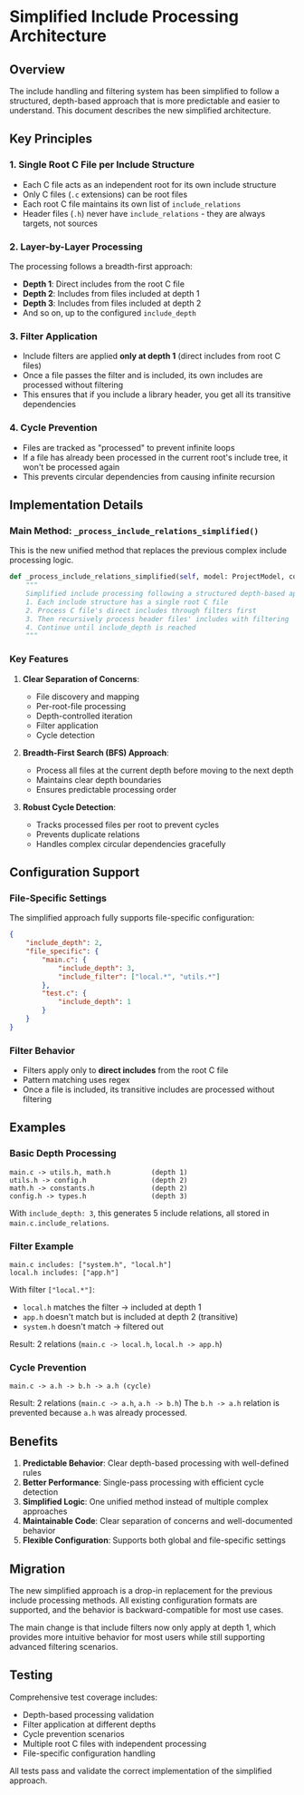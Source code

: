 # Simplified Include Processing Architecture

## Overview

The include handling and filtering system has been simplified to follow a structured, depth-based approach that is more predictable and easier to understand. This document describes the new simplified architecture.

## Key Principles

### 1. Single Root C File per Include Structure
- Each C file acts as an independent root for its own include structure
- Only C files (`.c` extensions) can be root files
- Each root C file maintains its own list of `include_relations`
- Header files (`.h`) never have `include_relations` - they are always targets, not sources

### 2. Layer-by-Layer Processing
The processing follows a breadth-first approach:
- **Depth 1**: Direct includes from the root C file
- **Depth 2**: Includes from files included at depth 1
- **Depth 3**: Includes from files included at depth 2
- And so on, up to the configured `include_depth`

### 3. Filter Application
- Include filters are applied **only at depth 1** (direct includes from root C files)
- Once a file passes the filter and is included, its own includes are processed without filtering
- This ensures that if you include a library header, you get all its transitive dependencies

### 4. Cycle Prevention
- Files are tracked as "processed" to prevent infinite loops
- If a file has already been processed in the current root's include tree, it won't be processed again
- This prevents circular dependencies from causing infinite recursion

## Implementation Details

### Main Method: `_process_include_relations_simplified()`

This is the new unified method that replaces the previous complex include processing logic.

```python
def _process_include_relations_simplified(self, model: ProjectModel, config: Dict[str, Any]) -> ProjectModel:
    """
    Simplified include processing following a structured depth-based approach:
    1. Each include structure has a single root C file
    2. Process C file's direct includes through filters first  
    3. Then recursively process header files' includes with filtering
    4. Continue until include_depth is reached
    """
```

### Key Features

1. **Clear Separation of Concerns**:
   - File discovery and mapping
   - Per-root-file processing 
   - Depth-controlled iteration
   - Filter application
   - Cycle detection

2. **Breadth-First Search (BFS) Approach**:
   - Process all files at the current depth before moving to the next depth
   - Maintains clear depth boundaries
   - Ensures predictable processing order

3. **Robust Cycle Detection**:
   - Tracks processed files per root to prevent cycles
   - Prevents duplicate relations
   - Handles complex circular dependencies gracefully

## Configuration Support

### File-Specific Settings
The simplified approach fully supports file-specific configuration:

```json
{
    "include_depth": 2,
    "file_specific": {
        "main.c": {
            "include_depth": 3,
            "include_filter": ["local.*", "utils.*"]
        },
        "test.c": {
            "include_depth": 1
        }
    }
}
```

### Filter Behavior
- Filters apply only to **direct includes** from the root C file
- Pattern matching uses regex
- Once a file is included, its transitive includes are processed without filtering

## Examples

### Basic Depth Processing
```
main.c -> utils.h, math.h          (depth 1)
utils.h -> config.h                (depth 2)  
math.h -> constants.h              (depth 2)
config.h -> types.h                (depth 3)
```

With `include_depth: 3`, this generates 5 include relations, all stored in `main.c.include_relations`.

### Filter Example
```
main.c includes: ["system.h", "local.h"]
local.h includes: ["app.h"]
```

With filter `["local.*"]`:
- `local.h` matches the filter → included at depth 1
- `app.h` doesn't match but is included at depth 2 (transitive)
- `system.h` doesn't match → filtered out

Result: 2 relations (`main.c -> local.h`, `local.h -> app.h`)

### Cycle Prevention
```
main.c -> a.h -> b.h -> a.h (cycle)
```

Result: 2 relations (`main.c -> a.h`, `a.h -> b.h`)
The `b.h -> a.h` relation is prevented because `a.h` was already processed.

## Benefits

1. **Predictable Behavior**: Clear depth-based processing with well-defined rules
2. **Better Performance**: Single-pass processing with efficient cycle detection
3. **Simplified Logic**: One unified method instead of multiple complex approaches
4. **Maintainable Code**: Clear separation of concerns and well-documented behavior
5. **Flexible Configuration**: Supports both global and file-specific settings

## Migration

The new simplified approach is a drop-in replacement for the previous include processing methods. All existing configuration formats are supported, and the behavior is backward-compatible for most use cases.

The main change is that include filters now only apply at depth 1, which provides more intuitive behavior for most users while still supporting advanced filtering scenarios.

## Testing

Comprehensive test coverage includes:
- Depth-based processing validation
- Filter application at different depths
- Cycle prevention scenarios
- Multiple root C files with independent processing
- File-specific configuration handling

All tests pass and validate the correct implementation of the simplified approach.